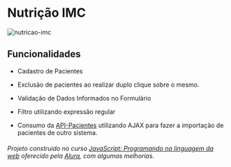 # Nutrição IMC

![nutricao-imc](https://user-images.githubusercontent.com/37948637/63231023-b6365480-c1eb-11e9-90c6-97f6623a8d7d.png)

## Funcionalidades 
- Cadastro de Pacientes

- Exclusão de pacientes ao realizar duplo clique sobre o mesmo.

- Validação de Dados Informados no Formulário

- Filtro utilizando expressão regular

- Consumo da [API-Pacientes](http://api-pacientes.herokuapp.com/pacientes) utilizando AJAX para fazer a importação de pacientes de outro sistema.





###### Projeto construido no curso [JavaScript: Programando na linguagem da web](https://cursos.alura.com.br/course/javascript-programando-na-linguagem-web) oferecido pela [Alura](https://www.alura.com.br/), com algumas melhorias.

